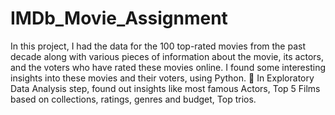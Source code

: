 # IMDb_Movie_Assignment

 In this project, I had the data for the 100 top-rated movies 
from the past decade along with various pieces of 
information about the movie, its actors, and the voters who 
have rated these movies online. I found some interesting 
insights into these movies and their voters, using Python.
 In Exploratory Data Analysis step, found out insights like 
most famous Actors, Top 5 Films based on collections,
ratings, genres and budget, Top trios.
